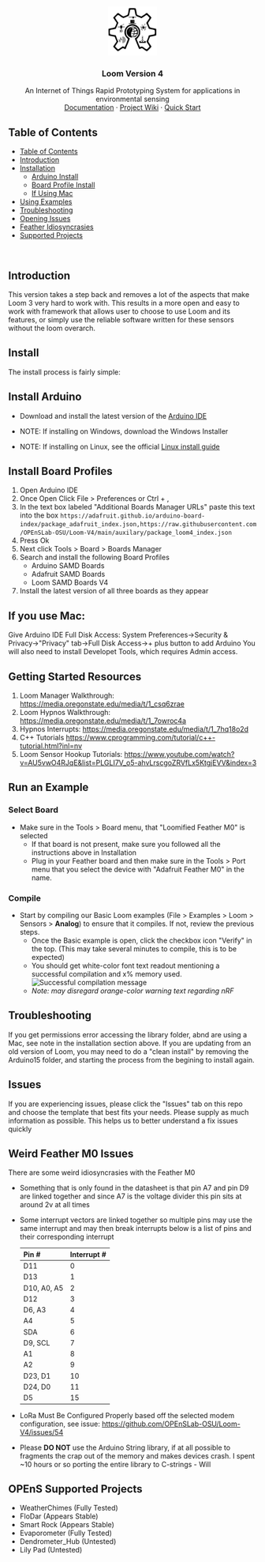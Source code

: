 <p align="center">
    <img src="https://github.com/OPEnSLab-OSU/Loom/blob/gh-pages/Aux/OPEnSLogo.png" alt="logo" width="100" height="100">
  </a>
</p>

<h3 align="center">Loom Version 4</h3>
<p align="center">
  An Internet of Things Rapid Prototyping System for applications in environmental sensing
  <br>
  <a href="https://openslab-osu.github.io/Loom-V4">Documentation</a>
  ·
  <a href="https://github.com/OPEnSLab-OSU/Loom-V4/wiki">Project Wiki</a>
  ·
  <a href="#">Quick Start</a>
</p>

## Table of Contents

- [Table of Contents](#table-of-contents)
- [Introduction](#introduction)
- [Installation](#Install)
    - [Arduino Install](#install-arduino)
    - [Board Profile Install](#install-board-profiles)
    - [If Using Mac](#if-you-use-mac)
- [Using Examples](#run-an-example)
- [Troubleshooting](#troubleshooting)
- [Opening Issues](#issues)
- [Feather Idiosyncrasies](#weird-feather-m0-issues)
- [Supported Projects](#opens-supported-projects)

<br>

## Introduction

This version takes a step back and removes a lot of the aspects that make Loom 3 very hard to work with. 
This results in a more open and easy to work with framework that allows user to choose to use Loom and its features,
or simply use the reliable software written for these sensors without the loom overarch.

## Install

The install process is fairly simple:

## Install Arduino

- Download and install the latest version of the [Arduino IDE](https://www.arduino.cc/en/Main/Software)

- NOTE: If installing on Windows, download the Windows Installer
 
- NOTE: If installing on Linux, see the official [Linux install guide](https://www.arduino.cc/en/Guide/Linux) 

## Install Board Profiles
1. Open Arduino IDE 
2. Once Open Click File > Preferences or Ctrl + ,
3. In the text box labeled "Additional Boards Manager URLs" paste this text into the box `https://adafruit.github.io/arduino-board-index/package_adafruit_index.json,https://raw.githubusercontent.com/OPEnSLab-OSU/Loom-V4/main/auxilary/package_loom4_index.json`
4. Press Ok
5. Next click Tools > Board > Boards Manager
6. Search and install the following Board Profiles
   - Arduino SAMD Boards
   - Adafruit SAMD Boards
   - Loom SAMD Boards V4
7. Install the latest version of all three boards as they appear

## If you use Mac:
Give Arduino IDE Full Disk Access:
System Preferences->Security & Privacy->"Privacy" tab->Full Disk Access->+ plus button to add Arduino
You will also need to install Developet Tools, which requires Admin access.

## Getting Started Resources
1. Loom Manager Walkthrough: https://media.oregonstate.edu/media/t/1_csq6zrae
2. Loom Hypnos Walkthrough: https://media.oregonstate.edu/media/t/1_7owroc4a
3. Hypnos Interrupts: https://media.oregonstate.edu/media/t/1_7hq18o2d
4. C++ Tutorials https://www.cprogramming.com/tutorial/c++-tutorial.html?inl=nv
5. Loom Sensor Hookup Tutorials: https://www.youtube.com/watch?v=AU5vwO4RJqE&list=PLGLI7V_o5-ahvLrscgoZRVfLx5KtgjEVV&index=3

## Run an Example

### Select Board

- Make sure in the Tools > Board menu, that "Loomified Feather M0" is selected
  - If that board is not present, make sure you followed all the instructions above in Installation
  - Plug in your Feather board and then make sure in the Tools > Port menu that you select the device with "Adafruit Feather M0" in the name.
  
### Compile

- Start by compiling our Basic Loom examples (File > Examples > Loom > Sensors > **Analog**) to ensure that it compiles. If not, review the previous steps.
  - Once the Basic example is open, click the checkbox icon "Verify" in the top. (This may take several minutes to compile, this is to be expected) 
  - You should get white-color font text readout mentioning a successful compilation and x% memory used.
![Successful compilation message](https://i.ibb.co/kS8jFbj/Arduino.png)
  - *Note: may disregard orange-color warning text regarding nRF*

## Troubleshooting
If you get permissions error accessing the library folder, abnd are using a Mac, see note in the installation section above.
If you are updating from an old version of Loom, you may need to do a "clean install" by removing the Arduino15 folder, and starting the process from the begining to install again.

## Issues
If you are experiencing issues, please click the "Issues" tab on this repo and choose the template that best fits your needs. Please supply as much information as possible. This helps us to better understand a fix issues quickly

## Weird Feather M0 Issues
There are some weird idiosyncrasies with the Feather M0
 - Something that is only found in the datasheet is that pin A7 and pin D9 are linked together and since A7 is the voltage divider this pin sits at around 2v at all times
 - Some interrupt vectors are linked together so multiple pins may use the same interrupt and may then break interrupts below is a list of pins and their corresponding interrupt

    | Pin # | Interrupt # |
    |--- | --- |
    | D11 | 0 |
    | D13 | 1 |
    | D10, A0, A5 | 2 |
    | D12 | 3 |
    | D6, A3 | 4 |
    | A4 | 5 |
    | SDA | 6 |
    | D9, SCL | 7 |
    | A1 | 8 |
    | A2 | 9 |
    | D23, D1 | 10 |
    | D24, D0 | 11 |
    | D5 | 15 |
 - LoRa Must Be Configured Properly based off the selected modem configuration, see issue: https://github.com/OPEnSLab-OSU/Loom-V4/issues/54
 - Please <b>DO NOT</b> use the Arduino String library, if at all possible to fragments the crap out of the memory and makes devices crash. I spent ~10 hours or so porting the entire library to C-strings - Will

## OPEnS Supported Projects
 - WeatherChimes (Fully Tested)
 - FloDar (Appears Stable)
 - Smart Rock (Appears Stable)
 - Evaporometer (Fully Tested)
 - Dendrometer_Hub (Untested)
 - Lily Pad (Untested)
